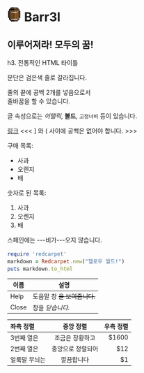 ![logo](./logos/barrel_32.png) Barr3l
=======  
이루어져라! 모두의 꿈!
-----------

h3. 전통적인 HTML 타이틀

문단은 검은색 줄로
갈라집니다.

줄의 끝에 공백 2개를 넣음으로서  
줄바꿈을 할 수 있습니다.

글 속성으로는 *이탤릭*,
**볼드**, `고정너비` 등이 있습니다.

[링크](http://example.com) 
 <<<   ] 와 ( 사이에 공백은 없어야 합니다. >>>

구매 목록:

  * 사과
  * 오렌지
  * 배
 
숫자로 된 목록:
 
  1. 사과
  2. 오렌지
  3. 배

스페인에는 ---비가---오지
않습니다.

```ruby
require 'redcarpet'
markdown = Redcarpet.new("헬로우 월드!")
puts markdown.to_html
```

| 이름 | 설명          |
| ------------- | ----------- |
| Help      | 도움말 창 ~~을 보여줍니다.~~|
| Close     | 창을 _닫습니다._ |

| 좌측 정렬     | 중앙 정렬         | 우측 정렬 |
| :------------ |:-----------------:| ---------:|
| 3번째 열은    | 조금은 장황하고   | $1600     |
| 2번째 열은    | 중앙으로 정렬되어 |   $12     |
| 얼룩말 무늬는 | 깔끔합니다        |    $1     |
